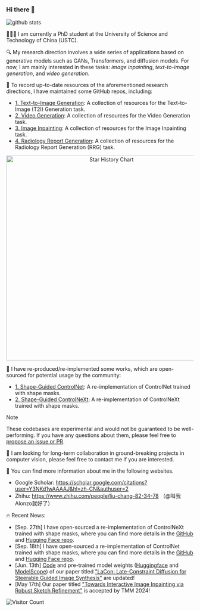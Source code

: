 ### Hi there 👋
![github stats](https://github-readme-stats.vercel.app/api?username=AlonzoLeeeooo&show_icons=true)

🧑🏻‍🎓 I am currently a PhD student at the University of Science and Technology of China (USTC). 

🔍 My research direction involves a wide series of applications based on generative models such as GANs, Transformers, and diffusion models. For now, I am mainly interested in these tasks: *image inpainting*, *text-to-image generation*, and *video generation*.

📂 To record up-to-date resources of the aforementioned research directions, I have maintained some GitHub repos, including:
- [<u>1. Text-to-Image Generation</u>](https://github.com/AlonzoLeeeooo/awesome-text-to-image-studies): A collection of resources for the Text-to-Image (T2I) Generation task.
- [<u>2. Video Generation</u>](https://github.com/AlonzoLeeeooo/awesome-video-generation): A collection of resources for the Video Generation task.
- [<u>3. Image Inpainting</u>](https://github.com/AlonzoLeeeooo/awesome-image-inpainting-studies): A collection of resources for the Image Inpainting task.
- [<u>4. Radiology Report Generation</u>](https://github.com/AlonzoLeeeooo/awesome-radiology-report-generation): A collection of resources for the Radiology Report Generation (RRG) task.

<p align="center">
    <a href="https://star-history.com/#alonzoleeeooo/awesome-image-inpainting-studies&alonzoleeeooo/awesome-video-generation&alonzoleeeooo/awesome-text-to-image-studies&Date" target="_blank">
        <img width="550" src="https://api.star-history.com/svg?repos=alonzoleeeooo/awesome-image-inpainting-studies,alonzoleeeooo/awesome-video-generation,alonzoleeeooo/awesome-text-to-image-studies,alonzoleeeooo/awesome-radiology-report-generation&type=Date" alt="Star History Chart">
    </a>
<p>

🧪 I have re-produced/re-implemented some works, which are open-sourced for potential usage by the community:
- [<u>1. Shape-Guided ControlNet</u>](https://github.com/AlonzoLeeeooo/shape-guided-controlnet): A re-implementation of ControlNet trained with shape masks.
- [<u>2. Shape-Guided ControlNeXt</u>](https://github.com/AlonzoLeeeooo/ControlNeXt-svd-shape): A re-implementation of ControlNeXt trained with shape masks.

> [!NOTE]
> These codebases are experimental and would not be guaranteed to be well-performing. If you have any questions about them, please feel free to <u>propose an issue or PR</u>.

🤝 I am looking for long-term collaboration in ground-breaking projects in computer vision, please feel free to contact me if you are interested. 

📜 You can find more information about me in the following websites.
- Google Scholar: https://scholar.google.com/citations?user=Y3NKd1wAAAAJ&hl=zh-CN&authuser=2
- Zhihu: https://www.zhihu.com/people/liu-chang-82-34-78 （@叫我Alonzo就好了）

🔥 Recent News:
- [Sep. 27th] I have open-sourced a re-implementation of ControlNeXt trained with shape masks, where you can find more details in the [GitHub](https://github.com/AlonzoLeeeooo/ControlNeXt-svd-shape) and [Hugging Face repo](https://huggingface.co/AlonzoLeeeooo/ControlNeXt-svd-shape).
- [Sep. 18th] I have open-sourced a re-implementation of ControlNet trained with shape masks, where you can find more details in the [GitHub](https://github.com/AlonzoLeeeooo/shape-guided-controlnet) and [Hugging Face repo](https://huggingface.co/AlonzoLeeeooo/shape-guided-controlnet).
- [Jun. 13th] [Code](https://github.com/AlonzoLeeeooo/LCDG) and pre-trained model weights ([Huggingface](https://huggingface.co/AlonzoLeeeooo/LaCon) and [ModelScope](https://modelscope.cn/models/AlonzoLeeeoooo/LaCon)) of our paper titled ["LaCon: Late-Constraint Diffusion for Steerable Guided Image Synthesis"](https://arxiv.org/pdf/2305.11520) are updated!
- [May 17th] Our paper titled ["Towards Interactive Image Inpainting via Robust Sketch Refinement"](https://ieeexplore.ieee.org/document/10533842) is accepted by TMM 2024! 


![Visitor Count](https://profile-counter.glitch.me/alonzoleeeooo/count.svg)
